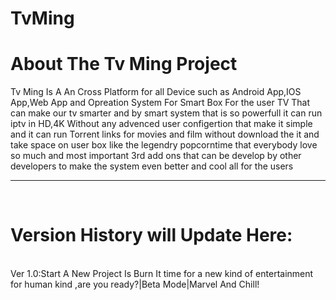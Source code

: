 # TvMing
<h1>About The Tv Ming Project</h1>
<p>Tv Ming Is A An Cross Platform for all Device such as Android App,IOS App,Web App and Opreation System For Smart Box For the user TV That can make our tv smarter and by smart system that is so powerfull it can run iptv in HD,4K Without any advenced user configertion that make it simple and it can run Torrent links for movies and film without download the it and take space on user box like the legendry popcorntime that everybody love so much and most important 3rd add ons that can be develop by other developers to make the system even better and cool all for the users</p>
<hr></hr>
<br>
<h1>Version History will Update Here:</h1>
<br>
Ver 1.0:Start A New Project Is Burn It time for a new kind of entertainment for human kind ,are you ready?|Beta Mode|Marvel And Chill!

